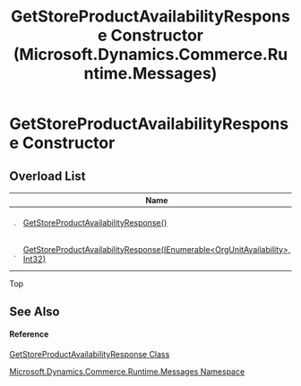 ﻿---
title: GetStoreProductAvailabilityResponse Constructor  (Microsoft.Dynamics.Commerce.Runtime.Messages)
TOCTitle: GetStoreProductAvailabilityResponse Constructor
ms:assetid: Overload:Microsoft.Dynamics.Commerce.Runtime.Messages.GetStoreProductAvailabilityResponse.#ctor
ms:mtpsurl: https://technet.microsoft.com/en-us/library/microsoft.dynamics.commerce.runtime.messages.getstoreproductavailabilityresponse.getstoreproductavailabilityresponse(v=AX.60)
ms:contentKeyID: 49834838
ms.date: 05/18/2015
mtps_version: v=AX.60
f1_keywords:
- Microsoft.Dynamics.Commerce.Runtime.Messages.GetStoreProductAvailabilityResponse.#ctor
dev_langs:
- CSharp
- C++
- VB
---

# GetStoreProductAvailabilityResponse Constructor

## Overload List

<table>
<thead>
<tr class="header">
<th> </th>
<th>Name</th>
<th>Description</th>
</tr>
</thead>
<tbody>
<tr class="odd">
<td><img src="images/Dn987397.pubmethod(en-us,AX.60).gif" title="Public method" alt="Public method" /></td>
<td><a href="getstoreproductavailabilityresponse-constructor-microsoft-dynamics-commerce-runtime-messages_1.md">GetStoreProductAvailabilityResponse()</a></td>
<td>Initializes a new instance of the <a href="getstoreproductavailabilityresponse-class-microsoft-dynamics-commerce-runtime-messages.md">GetStoreProductAvailabilityResponse</a> class.</td>
</tr>
<tr class="even">
<td><img src="images/Dn987397.pubmethod(en-us,AX.60).gif" title="Public method" alt="Public method" /></td>
<td><a href="getstoreproductavailabilityresponse-constructor-ienumerable-orgunitavailability-int32-microsoft-dynamics-commerce-runtime-messages.md">GetStoreProductAvailabilityResponse(IEnumerable&lt;OrgUnitAvailability&gt;, Int32)</a></td>
<td>Initializes a new instance of the <a href="getstoreproductavailabilityresponse-class-microsoft-dynamics-commerce-runtime-messages.md">GetStoreProductAvailabilityResponse</a> class.</td>
</tr>
</tbody>
</table>


Top

## See Also

#### Reference

[GetStoreProductAvailabilityResponse Class](getstoreproductavailabilityresponse-class-microsoft-dynamics-commerce-runtime-messages.md)

[Microsoft.Dynamics.Commerce.Runtime.Messages Namespace](microsoft-dynamics-commerce-runtime-messages-namespace.md)

